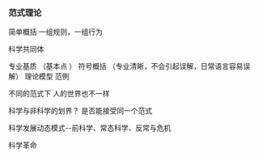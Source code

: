 ### 范式理论
简单概括 一组规则，一组行为

科学共同体

专业基质 （基本点 ） 符号概括 （专业清晰，不会引起误解，日常语言容易误解） 理论模型  范例

不同的范式下 人的世界也不一样

科学与非科学的划界？ 是否能接受同一个范式

科学发展动态模式--前科学、常态科学、反常与危机

科学革命